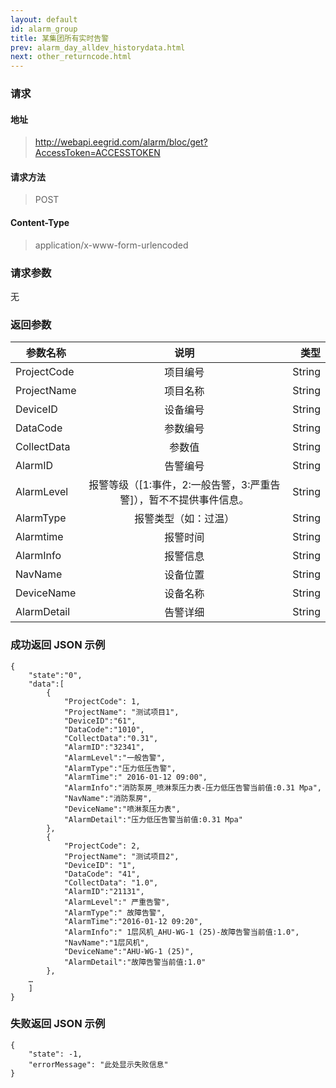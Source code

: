 ```yaml
---
layout: default
id: alarm_group
title: 某集团所有实时告警
prev: alarm_day_alldev_historydata.html
next: other_returncode.html
---
```


### 请求

#### 地址

> http://webapi.eegrid.com/alarm/bloc/get?AccessToken=ACCESSTOKEN

#### 请求方法

> POST

#### Content-Type

> application/x-www-form-urlencoded

### 请求参数

无

### 返回参数

| 参数名称    |                                说明                                |   类型 |
| ----------- | :----------------------------------------------------------------: | -----: |
| ProjectCode |                              项目编号                              | String |
| ProjectName |                              项目名称                              | String |
| DeviceID    |                              设备编号                              | String |
| DataCode    |                              参数编号                              | String |
| CollectData |                               参数值                               | String |
| AlarmID     |                              告警编号                              | String |
| AlarmLevel  | 报警等级（[1:事件，2:一般告警，3:严重告警]），暂不不提供事件信息。 | String |
| AlarmType   |                        报警类型（如：过温）                        | String |
| Alarmtime   |                              报警时间                              | String |
| AlarmInfo   |                              报警信息                              | String |
| NavName     |                              设备位置                              | String |
| DeviceName  |                              设备名称                              | String |
| AlarmDetail |                              告警详细                              | String |

### 成功返回 JSON 示例

```
{
    "state":"0",
    "data":[
        {
            "ProjectCode": 1,
            "ProjectName": "测试项目1",
            "DeviceID":"61",
            "DataCode":"1010",
            "CollectData":"0.31",
            "AlarmID":"32341",
            "AlarmLevel":"一般告警",
            "AlarmType":"压力低压告警",
            "AlarmTime":" 2016-01-12 09:00",
            "AlarmInfo":"消防泵房_喷淋泵压力表-压力低压告警当前值:0.31 Mpa",
            "NavName":"消防泵房",
            "DeviceName":"喷淋泵压力表",
            "AlarmDetail":"压力低压告警当前值:0.31 Mpa"
        },
        {
            "ProjectCode": 2,
            "ProjectName": "测试项目2",
            "DeviceID": "1",
            "DataCode": "41",
            "CollectData": "1.0",
            "AlarmID":"21131",
            "AlarmLevel":" 严重告警",
            "AlarmType":" 故障告警",
            "AlarmTime":"2016-01-12 09:20",
            "AlarmInfo":" 1层风机_AHU-WG-1 (25)-故障告警当前值:1.0",
            "NavName":"1层风机",
            "DeviceName":"AHU-WG-1 (25)",
            "AlarmDetail":"故障告警当前值:1.0"
        },
    …
    ]
}
```

### 失败返回 JSON 示例

```
{
    "state": -1,
    "errorMessage": "此处显示失败信息"
}
```
